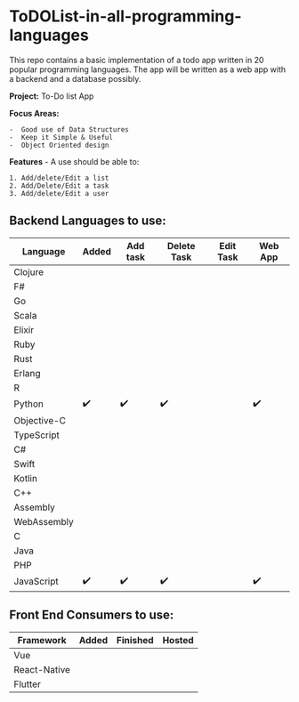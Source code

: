 # ToDOList-in-all-programming-languages
This repo contains a basic implementation of a todo app written in 20 popular programming languages.
The app will be written as a web app with a backend and a database possibly. 

**Project:** To-Do list App

**Focus Areas:**

	-  Good use of Data Structures
	-  Keep it Simple & Useful
	-  Object Oriented design
    

**Features** - A use should be able to:

	1. Add/delete/Edit a list
	2. Add/Delete/Edit a task
	3. Add/delete/Edit a user


## Backend Languages to use:

Language | Added | Add task | Delete Task | Edit Task | Web App
-------- | ----- | -------- | ----------- | --------- | -------
Clojure |  |  |  |  |  
F# |  |  |  |  |  
Go |  |  |  |  |  
Scala |  |  |  |  |  
Elixir |  |  |  |  |  
Ruby |  |  |  |  |  
Rust |  |  |  |  |  
Erlang |  |  |  |  |  
R |  |  |  |  |  
Python | :heavy_check_mark: | :heavy_check_mark: | :heavy_check_mark: |  | :heavy_check_mark:
Objective-C |  |  |  |  |  
TypeScript |  |  |  |  |  
C# |  |  |  |  |  
Swift |  |  |  |  |  
Kotlin |  |  |  |  |  
C++ |  |  |  |  |  
Assembly |  |  |  |  |  
WebAssembly |  |  |  |  |  
C |  |  |  |  |  
Java |  |  |  |  |  
PHP |  |  |  |  |  
JavaScript | :heavy_check_mark: | :heavy_check_mark: | :heavy_check_mark: |  | :heavy_check_mark:

## Front End Consumers to use:

Framework | Added | Finished | Hosted 
--------- | ----- | -------- | -------
Vue |  |  |  |
React-Native |  |  |  |
Flutter |  |  |  |

